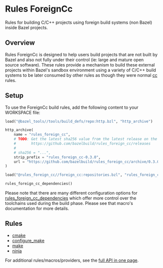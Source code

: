 # Rules ForeignCc

Rules for building C/C++ projects using foreign build systems (non Bazel) inside Bazel projects.

## Overview

Rules ForeignCc is designed to help users build projects that are not built by Bazel and also
not fully under their control (ie: large and mature open source software). These rules provide
a mechanism to build these external projects within Bazel's sandbox environment using a variety
of C/C++ build systems to be later consumed by other rules as though they were normal [cc][cc]
rules.

[cc]: https://docs.bazel.build/versions/master/be/c-cpp.html

## Setup

To use the ForeignCc build rules, add the following content to your WORKSPACE file:

```python
load("@bazel_tools//tools/build_defs/repo:http.bzl", "http_archive")

http_archive(
    name = "rules_foreign_cc",
    # TODO: Get the latest sha256 value from the latest release on the releases page
    #       https://github.com/bazelbuild/rules_foreign_cc/releases
    #
    # sha256 = "...",
    strip_prefix = "rules_foreign_cc-0.3.0",
    url = "https://github.com/bazelbuild/rules_foreign_cc/archive/0.3.0.tar.gz",
)

load("@rules_foreign_cc//foreign_cc:repositories.bzl", "rules_foreign_cc_dependencies")

rules_foreign_cc_dependencies()
```

Please note that there are many different configuration options for
[rules_foreign_cc_dependencies](./flatten.md#rules_foreign_cc_dependencies)
which offer more control over the toolchains used during the build phase. Please see
that macro's documentation for more details.

## Rules

- [cmake](./cmake.md)
- [configure_make](./configure_make.md)
- [make](./make.md)
- [ninja](./ninja.md)

For additional rules/macros/providers, see the [full API in one page](./flatten.md).
